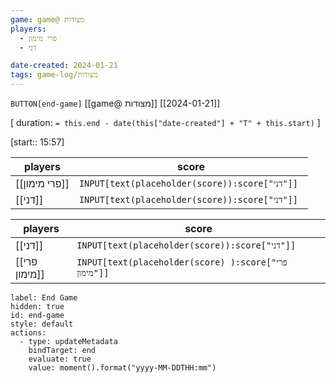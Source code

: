 ```yaml
---
game: game@ מצודות
players:
  - פרי מימון
  - דני

date-created: 2024-01-21
tags: game-log/מצודות
---
```

`BUTTON[end-game]` [[game@  מצודות]] [[2024-01-21]]

[ duration: `= this.end - date(this["date-created"] + "T" + this.start)` ]

[start:: 15:57] 

| players | score |
|---|---|
| [[פרי מימון]] |`INPUT[text(placeholder(score)):score["דני"]] ` |
| [[דני]] |`INPUT[text(placeholder(score)):score["דני"]]` |

| players | score |
|---|---|
| [[דני]]  |`INPUT[text(placeholder(score)):score["דני"]]` |
| [[פרי מימון]] | `INPUT[text(placeholder(score) ):score["פרי מימון"]]` |

```meta-bind-button
label: End Game
hidden: true
id: end-game
style: default
actions:
  - type: updateMetadata
    bindTarget: end
    evaluate: true
    value: moment().format("yyyy-MM-DDTHH:mm")
```

